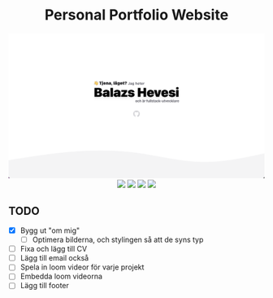 <h1 align="center">
  Personal Portfolio Website
</h1>
<!-- <h3 align="center">
  Balazs Hevesi
</h3> -->

<a href="https://www.balazshevesi.com/">
  <img src="./readme-assets/showcase.png"/>
</a>

<div align="center">
  <img src="https://img.shields.io/badge/Astro-BC52EE?logo=astro&logoColor=fff&style=for-the-badge"/>
  <img src="https://img.shields.io/badge/TypeScript-3178C6?logo=typescript&logoColor=fff&style=for-the-badge"/>
  <img src="https://img.shields.io/badge/Tailwind%20CSS-06B6D4?logo=tailwindcss&logoColor=fff&style=for-the-badge"/>
  <img src="https://img.shields.io/badge/Vercel-000?logo=vercel&logoColor=fff&style=for-the-badge"/>
</div>

## TODO

- [x] Bygg ut "om mig"
  - [ ] Optimera bilderna, och stylingen så att de syns typ
  
- [ ] Fixa och lägg till CV
- [ ] Lägg till email också
- [ ] Spela in loom videor för varje projekt
- [ ] Embedda loom videorna
- [ ] Lägg till footer
